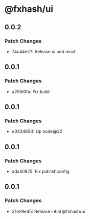 # @fxhash/ui

## 0.0.2

### Patch Changes

- 74c44e27: Release ui and react

## 0.0.1

### Patch Changes

- a25fd0fa: Fix build

## 0.0.1

### Patch Changes

- e3434654: Up node@22

## 0.0.1

### Patch Changes

- ada40875: Fix publishconfig

## 0.0.1

### Patch Changes

- 31e29e45: Release intial @fxhash/ui
